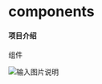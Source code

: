 # components

#### 项目介绍
组件

![输入图片说明](https://images.gitee.com/uploads/images/2018/1127/140038_74f73521_2123176.png "屏幕截图.png")
